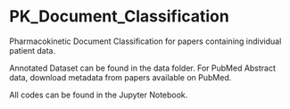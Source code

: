 # PK_Document_Classification
Pharmacokinetic Document Classification for papers containing individual patient data.

Annotated Dataset can be found in the data folder. For PubMed Abstract data, download metadata from papers available on PubMed. 

All codes can be found in the Jupyter Notebook. 


